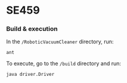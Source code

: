 # SE459

### Build & execution

In the `/RoboticVacuumCleaner` directory, run:

```
ant
```

To execute, go to the `/build` directory and run:

```
java driver.Driver
```
